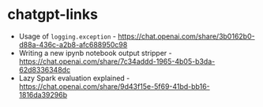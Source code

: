 # chatgpt-links
* Usage of `logging.exception` - https://chat.openai.com/share/3b0162b0-d88a-436c-a2b8-afc688950c98
* Writing a new ipynb notebook output stripper - https://chat.openai.com/share/7c34addd-1965-4b05-b3da-62d8336348dc
* Lazy Spark evaluation explained - https://chat.openai.com/share/9d43f15e-5f69-41bd-bb16-1816da39296b
